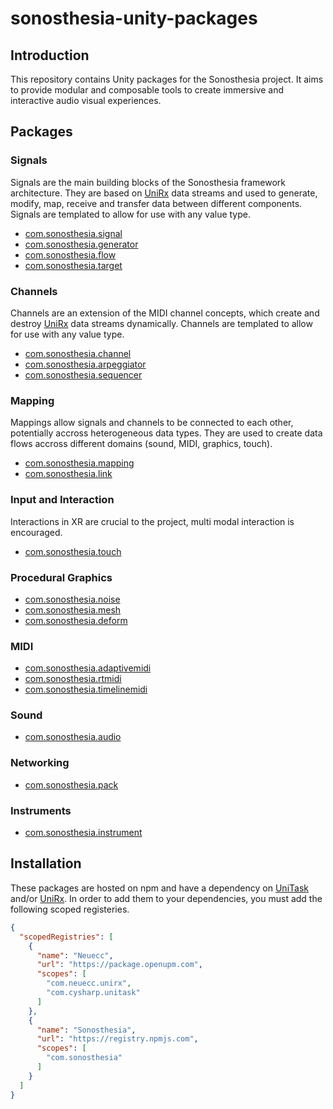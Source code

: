 # sonosthesia-unity-packages

## Introduction

This repository contains Unity packages for the Sonosthesia project. It aims to provide modular and composable tools to create immersive and interactive audio visual experiences.

## Packages

### Signals

Signals are the main building blocks of the Sonosthesia framework architecture. They are based on [UniRx](https://github.com/neuecc/UniRx) data streams and used to generate, modify, map, receive and transfer data between different components. Signals are templated to allow for use with any value type.

- [com.sonosthesia.signal](https://github.com/jbat100/sonosthesia-unity-packages/tree/main/packages/com.sonosthesia.signal)
- [com.sonosthesia.generator](https://github.com/jbat100/sonosthesia-unity-packages/tree/main/packages/com.sonosthesia.generator)
- [com.sonosthesia.flow](https://github.com/jbat100/sonosthesia-unity-packages/tree/main/packages/com.sonosthesia.flow)
- [com.sonosthesia.target](https://github.com/jbat100/sonosthesia-unity-packages/tree/main/packages/com.sonosthesia.target)

### Channels

Channels are an extension of the MIDI channel concepts, which create and destroy [UniRx](https://github.com/neuecc/UniRx) data streams dynamically. Channels are templated to allow for use with any value type.

- [com.sonosthesia.channel](https://github.com/jbat100/sonosthesia-unity-packages/tree/main/packages/com.sonosthesia.channel)
- [com.sonosthesia.arpeggiator](https://github.com/jbat100/sonosthesia-unity-packages/tree/main/packages/com.sonosthesia.arpeggiator)
- [com.sonosthesia.sequencer](https://github.com/jbat100/sonosthesia-unity-packages/tree/main/packages/com.sonosthesia.sequencer)

### Mapping

Mappings allow signals and channels to be connected to each other, potentially accross heterogeneous data types. They are used to create data flows accross different domains (sound, MIDI, graphics, touch).

- [com.sonosthesia.mapping](https://github.com/jbat100/sonosthesia-unity-packages/tree/main/packages/com.sonosthesia.mapping)
- [com.sonosthesia.link](https://github.com/jbat100/sonosthesia-unity-packages/tree/main/packages/com.sonosthesia.link)

### Input and Interaction

Interactions in XR are crucial to the project, multi modal interaction is encouraged.

- [com.sonosthesia.touch](https://github.com/jbat100/sonosthesia-unity-packages/tree/main/packages/com.sonosthesia.touch)

### Procedural Graphics 

- [com.sonosthesia.noise](https://github.com/jbat100/sonosthesia-unity-packages/tree/main/packages/com.sonosthesia.noise)
- [com.sonosthesia.mesh](https://github.com/jbat100/sonosthesia-unity-packages/tree/main/packages/com.sonosthesia.mesh)
- [com.sonosthesia.deform](https://github.com/jbat100/sonosthesia-unity-packages/tree/main/packages/com.sonosthesia.deform)

### MIDI

- [com.sonosthesia.adaptivemidi](https://github.com/jbat100/sonosthesia-unity-packages/tree/main/packages/com.sonosthesia.adaptivemidi)
- [com.sonosthesia.rtmidi](https://github.com/jbat100/sonosthesia-unity-packages/tree/main/packages/com.sonosthesia.rtmidi)
- [com.sonosthesia.timelinemidi](https://github.com/jbat100/sonosthesia-unity-packages/tree/main/packages/com.sonosthesia.timelinemidi)

### Sound

- [com.sonosthesia.audio](https://github.com/jbat100/sonosthesia-unity-packages/tree/main/packages/com.sonosthesia.audio)

### Networking

- [com.sonosthesia.pack](https://github.com/jbat100/sonosthesia-unity-packages/tree/main/packages/com.sonosthesia.pack)

### Instruments

- [com.sonosthesia.instrument](https://github.com/jbat100/sonosthesia-unity-packages/tree/main/packages/com.sonosthesia.instrument)

## Installation

These packages are hosted on npm and have a dependency on [UniTask](https://github.com/Cysharp/UniTask) and/or [UniRx](https://github.com/neuecc/UniRx). In order to add them to your dependencies, you must add the following scoped registeries.

```json
{
  "scopedRegistries": [
    {
      "name": "Neuecc",
      "url": "https://package.openupm.com",
      "scopes": [
        "com.neuecc.unirx",
        "com.cysharp.unitask"
      ]
    },
    {
      "name": "Sonosthesia",
      "url": "https://registry.npmjs.com",
      "scopes": [
        "com.sonosthesia"
      ]
    }
  ]
}